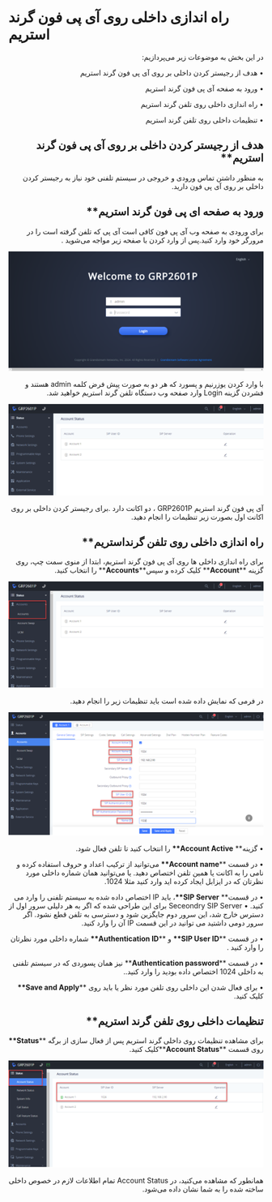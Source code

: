 
# راه اندازی داخلی روی آی پی فون گرند استریم
<div dir="rtl">

در این بخش به موضوعات زیر می‌پردازیم:

• هدف از رجیستر کردن داخلی بر روی آی پی فون گرند استریم

• ورود به صفحه آی پی فون گرند استریم

• راه اندازی داخلی روی تلفن گرند استریم

• تنظیمات داخلی روی تلفن گرند استریم

## هدف از رجیستر کردن داخلی بر روی آی پی فون گرند استریم**

به منظور داشتن تماس ورودی و خروجی در سیستم تلفنی خود نیاز به رجیستر کردن داخلی بر روی آی پی فون دارید.

## ورود به صفحه ای پی فون گرند استریم**

برای ورودی به صفحه وب آی پی فون کافی است آی پی که تلفن گرفته است را در مرورگر خود وارد کنید.پس از وارد کردن با صفحه زیر مواجه می‌شوید . 

![صفحه لاگین تلفن](./Images/login.png)

با وارد کردن یوزرنیم و پسورد که هر دو به صورت پیش فرض کلمه admin هستند و فشردن گزینه Login وارد صفحه وب دستگاه تلفن گرند استریم خواهید شد.

![رجیستر کردن داخلی بر روی تلفن](./Images/configs1.png)

آی پی فون گرند استریم GRP2601P ، دو اکانت دارد .برای رجیستر کردن داخلی بر روی اکانت اول بصورت زیر تنظیمات را انجام ‌دهید.

## راه اندازی داخلی روی تلفن گرنداستریم**

برای راه اندازی داخلی ها روی آی پی فون گرند استریم، ابتدا از منوی سمت چپ، روی گزینه \*\***Account**\*\* کلیک کرده و سپس\*\***Accounts**\*\* را انتخاب کنید.

![رجیستر کردن داخلی بر روی تلفن](./Images/configs2.png)

در فرمی که نمایش داده شده است باید تنظیمات زیر را انجام دهید.

![رجیستر کردن داخلی بر روی تلفن](./Images/configs3.png)

• گزینه\*\* **Account Active\*\*** را انتخاب کنید تا تلفن فعال شود.

• در قسمت \*\***Account name\*\*** می‌توانید از ترکیب اعداد و حروف استفاده کرده و نامی را به اکانت یا همین تلفن اختصاص دهید. یا می‌توانید همان  شماره داخلی مورد نظرتان که در ایزابل  ایجاد کرده اید وارد کنید مثلا 1024.

• در قسمت\*\* **SIP Server\*\***، باید IP اختصاص داده شده به سیستم تلفنی را وارد می کنید.
• Seceondry SIP Server برای این طراحی شده که اگر به هر دلیلی سرور اول از دسترس خارج شد، این سرور دوم جایگزین شود و دسترسی به تلفن قطع نشود. اگر سرور دومی داشتید می توانید در این قسمت IP آن را وارد کنید.

• در قسمت \*\***SIP User ID\*\*** و \*\***Authentication ID\*\*** شماره داخلی مورد نظرتان را وارد کنید .

• در قسمت \*\***Authentication password**\*\* نیز همان پسوردی که در سیستم تلفنی به داخلی 1024 اختصاص داده بودید را وارد کنید..

• برای فعال شدن این داخلی روی تلفن مورد نظر یا باید روی \*\***Save and Apply\*\*** کلیک کنید.

## تنظیمات داخلی روی تلفن گرند استریم**

برای مشاهده تنظیمات روی داخلی گرند استریم پس از فعال سازی از برگه \*\***Status\*\*** روی قسمت \*\***Account Status**\*\*کلیک کنید.

![رجیستر کردن داخلی بر روی تلفن](./Images/configs4.png)

همانطور که مشاهده می‌کنید، در Account Status تمام اطلاعات لازم در خصوص داخلی ساخته شده را به شما نشان داده می‌شود.


</div>